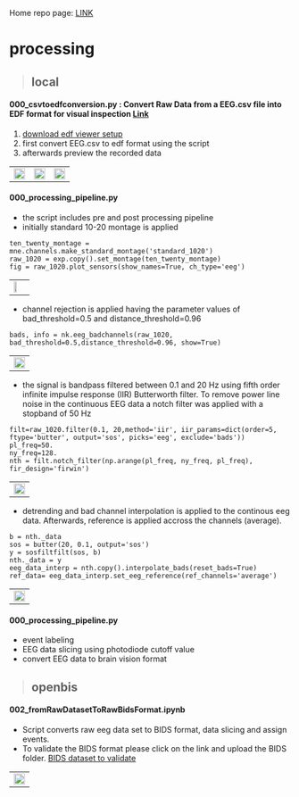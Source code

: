 Home repo page: [LINK](https://github.com/neuramod/neuramod_data)

# processing
> ## local
#### 000_csvtoedfconversion.py : Convert Raw Data from a EEG.csv file into EDF format for visual inspection [Link](https://github.com/neuramod/neuramod_data/tree/main/code/processing/local)
 1. [download edf viewer setup](https://www.teuniz.net/edfbrowser/)
 2. first convert EEG.csv to edf format using the script
 3. afterwards preview the recorded data

<table>
<tr>
<td><img src="https://user-images.githubusercontent.com/87472076/227936682-26f48a44-cedc-48a0-b40e-995391fec5f2.PNG"  alt="" width = 100% height = auto></td>
<td><img src="https://user-images.githubusercontent.com/87472076/227936773-6e0d2d2d-b93f-4f29-bff6-b6b292a21ab7.PNG"  alt="" width = 100% height = auto></td>
<td><img src="https://user-images.githubusercontent.com/87472076/227936900-23d824ee-4170-49ed-8ed6-8be509e648d3.png"  alt="" width = 100% height = auto></td>
</tr>
</table>


#### 000_processing_pipeline.py
 * the script includes pre and post processing pipeline
 * initially standard 10-20 montage is applied
 ```
 ten_twenty_montage = mne.channels.make_standard_montage('standard_1020')
 raw_1020 = exp.copy().set_montage(ten_twenty_montage)
 fig = raw_1020.plot_sensors(show_names=True, ch_type='eeg')
 ```
<table>
<tr>
<td><img src="https://user-images.githubusercontent.com/87472076/227962429-a429092c-352d-4d66-b2d9-b6172bdc90b3.png"  alt="" width = 50% height = auto></td>
</tr>
</table>


* channel rejection is applied having the parameter values of bad_threshold=0.5 and distance_threshold=0.96
```
bads, info = nk.eeg_badchannels(raw_1020, bad_threshold=0.5,distance_threshold=0.96, show=True)
```
<table>
<tr>
<td><img src="https://user-images.githubusercontent.com/87472076/227963405-56faeebc-8c77-4630-82a5-848e30f91340.png"  alt="" width = 100% height = auto></td>
</tr>
</table>


*  the signal is bandpass filtered between 0.1 and 20 Hz using fifth order infinite impulse response (IIR) Butterworth filter. To remove power line noise in the continuous EEG data a notch filter was applied with a stopband of 50 Hz
```
filt=raw_1020.filter(0.1, 20,method='iir', iir_params=dict(order=5, ftype='butter', output='sos', picks='eeg', exclude='bads'))
pl_freq=50.
ny_freq=128.
nth = filt.notch_filter(np.arange(pl_freq, ny_freq, pl_freq), fir_design='firwin')
```
<table>
<tr>
<td><img src="https://user-images.githubusercontent.com/87472076/227967783-d7963cb8-cb09-41a6-b372-b0c04e3fe2d4.png"  alt="" width = 100% height = auto></td>
</tr>
</table>


* detrending and bad channel interpolation is applied to the continous eeg data. Afterwards, reference is applied accross the channels (average).
```
b = nth._data
sos = butter(20, 0.1, output='sos')
y = sosfiltfilt(sos, b)
nth._data = y
eeg_data_interp = nth.copy().interpolate_bads(reset_bads=True)
ref_data= eeg_data_interp.set_eeg_reference(ref_channels='average')
```
<table>
<tr>
<td><img src="https://user-images.githubusercontent.com/87472076/227969877-7375ef7d-1545-4975-ac3c-2732cb25adbd.png"  alt="" width = 100% height = auto></td>
</tr>
</table>


#### 000_processing_pipeline.py
* event labeling
* EEG data slicing using photodiode cutoff value
* convert EEG data to brain vision format

> ## openbis
#### 002_fromRawDatasetToRawBidsFormat.ipynb
* Script converts raw eeg data set to BIDS format, data slicing and assign events.
* To validate the BIDS format please click on the link and upload the BIDS folder. [BIDS dataset to validate](https://bids-standard.github.io/bids-validator/)
<table>
<tr>
<td><img src="https://user-images.githubusercontent.com/87472076/227949996-0254c3fb-03a3-4912-a84d-58fc23ce715d.png"  alt="" width = 100% height = auto></td>
</tr>
</table>




